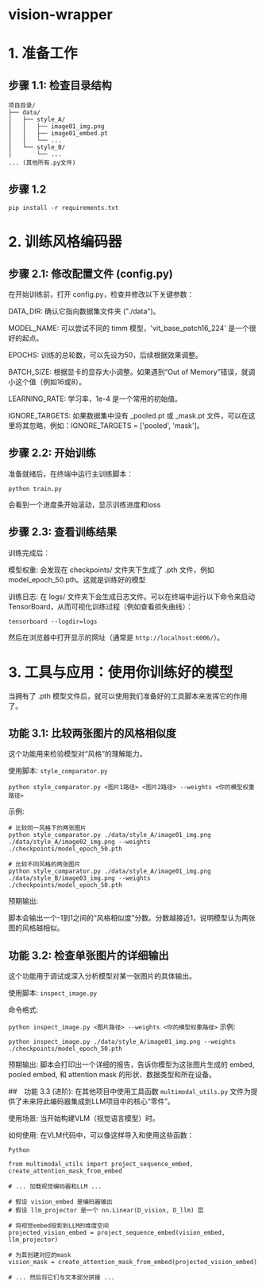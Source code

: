 # vision-wrapper
# 1. 准备工作
## 步骤 1.1: 检查目录结构
```
项目目录/
├── data/
│   ├── style_A/
│   │   ├── image01_img.png
│   │   ├── image01_embed.pt
│   │   └── ...
│   └── style_B/
│       └── ...
... (其他所有.py文件)
```
## 步骤 1.2

`pip install -r requirements.txt`

# 2. 训练风格编码器

## 步骤 2.1: 修改配置文件 (config.py)

在开始训练前，打开 config.py，检查并修改以下关键参数：

DATA_DIR: 确认它指向数据集文件夹 ("./data")。

MODEL_NAME: 可以尝试不同的 timm 模型，'vit_base_patch16_224' 是一个很好的起点。

EPOCHS: 训练的总轮数，可以先设为50，后续根据效果调整。

BATCH_SIZE: 根据显卡的显存大小调整。如果遇到“Out of Memory”错误，就调小这个值（例如16或8）。

LEARNING_RATE: 学习率，1e-4 是一个常用的初始值。

IGNORE_TARGETS: 如果数据集中没有 _pooled.pt 或 _mask.pt 文件，可以在这里将其忽略，例如：IGNORE_TARGETS = ['pooled', 'mask']。

## 步骤 2.2: 开始训练

准备就绪后，在终端中运行主训练脚本：

`python train.py`

会看到一个进度条开始滚动，显示训练进度和loss

## 步骤 2.3: 查看训练结果

训练完成后：

模型权重: 会发现在 checkpoints/ 文件夹下生成了 .pth 文件，例如 model_epoch_50.pth。这就是训练好的模型

训练日志: 在 logs/ 文件夹下会生成日志文件。可以在终端中运行以下命令来启动TensorBoard，从而可视化训练过程（例如查看损失曲线）：

`tensorboard --logdir=logs`

然后在浏览器中打开显示的网址（通常是 `http://localhost:6006/`）。

# 3. 工具与应用：使用你训练好的模型

当拥有了 .pth 模型文件后，就可以使用我们准备好的工具脚本来发挥它的作用了。

## 功能 3.1: 比较两张图片的风格相似度
这个功能用来检验模型对“风格”的理解能力。

使用脚本: `style_comparator.py`

`python style_comparator.py <图片1路径> <图片2路径> --weights <你的模型权重路径>`

示例:
```
# 比较同一风格下的两张图片
python style_comparator.py ./data/style_A/image01_img.png ./data/style_A/image02_img.png --weights ./checkpoints/model_epoch_50.pth

# 比较不同风格的两张图片
python style_comparator.py ./data/style_A/image01_img.png ./data/style_B/image03_img.png --weights ./checkpoints/model_epoch_50.pth
```
预期输出:

脚本会输出一个-1到1之间的“风格相似度”分数。分数越接近1，说明模型认为两张图的风格越相似。

## 功能 3.2: 检查单张图片的详细输出
这个功能用于调试或深入分析模型对某一张图片的具体输出。

使用脚本: `inspect_image.py`

命令格式:

`python inspect_image.py <图片路径> --weights <你的模型权重路径>`
示例:
```
python inspect_image.py ./data/style_A/image01_img.png --weights ./checkpoints/model_epoch_50.pth
```
预期输出:
脚本会打印出一个详细的报告，告诉你模型为这张图片生成的 embed, pooled embed, 和 attention mask 的形状、数据类型和所在设备。

##　功能 3.3 (进阶): 在其他项目中使用工具函数
`multimodal_utils.py` 文件为提供了未来将此编码器集成到LLM项目中的核心“零件”。

使用场景: 当开始构建VLM（视觉语言模型）时。

如何使用: 在VLM代码中，可以像这样导入和使用这些函数：
```
Python

from multimodal_utils import project_sequence_embed, create_attention_mask_from_embed

# ... 加载视觉编码器和LLM ...

# 假设 vision_embed 是编码器输出
# 假设 llm_projector 是一个 nn.Linear(D_vision, D_llm) 层

# 将视觉embed投影到LLM的维度空间
projected_vision_embed = project_sequence_embed(vision_embed, llm_projector)

# 为其创建对应的mask
vision_mask = create_attention_mask_from_embed(projected_vision_embed)

# ... 然后将它们与文本部分拼接 ...
```